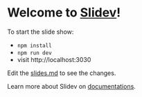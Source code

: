# Welcome to [Slidev](https://github.com/slidevjs/slidev)!

To start the slide show:


- `npm install`
- `npm run dev`
- visit http://localhost:3030

Edit the [slides.md](./slides.md) to see the changes.

Learn more about Slidev on [documentations](https://sli.dev/).
